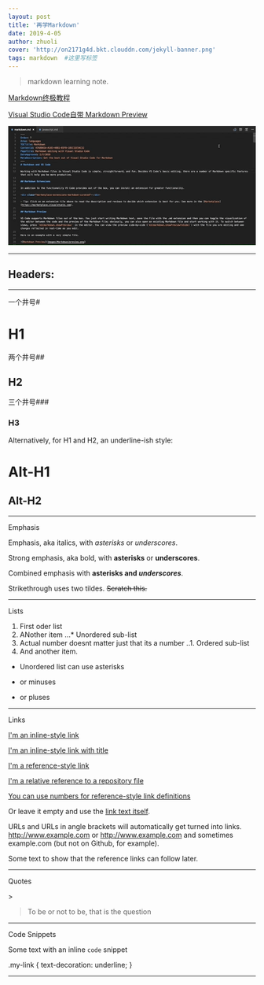 ```yaml
---
layout: post
title: '再学Markdown'
date: 2019-4-05
author: zhuoli
cover: 'http://on2171g4d.bkt.clouddn.com/jekyll-banner.png'
tags: markdown  #这里写标签
---
```


> markdown learning note.

[Markdown终极教程](https://blog.ghost.org/markdown/) 

[Visual Studio Code自带 Markdown Preview](https://code.visualstudio.com/Docs/languages/markdown)

![all text](../assets/img/md-dynamic-preview.gif)

---
## Headers:
---
一个井号\#
# H1
两个井号\##
## H2
三个井号\###
### H3

Alternatively, for H1 and H2, an underline-ish style:

Alt-H1
======

Alt-H2
------
---
Emphasis

Emphasis, aka italics, with *asterisks* or _underscores_.

Strong emphasis, aka bold, with **asterisks** or __underscores__.

Combined emphasis with **asterisks and _underscores_**.

Strikethrough uses two tildes. ~~Scratch this.~~

---

Lists
1. First oder list
2. ANother item
...* Unordered sub-list
1. Actual number doesnt matter just that its a number
..1. Ordered sub-list
4. And another item.

* Unordered list can use asterisks
- or minuses
+ or pluses

---

Links

[I'm an inline-style link](https://www.google.com)

[I'm an inline-style link with title](https://www.google.com "Google's Homepage")

[I'm a reference-style link][Arbitrary case-insensitive reference text]

[I'm a relative reference to a repository file](../blob/master/LICENSE)

[You can use numbers for reference-style link definitions][1]

Or leave it empty and use the [link text itself].

URLs and URLs in angle brackets will automatically get turned into links. 
http://www.example.com or <http://www.example.com> and sometimes 
example.com (but not on Github, for example).

Some text to show that the reference links can follow later.

[arbitrary case-insensitive reference text]: https://www.mozilla.org
[1]: http://slashdot.org
[link text itself]: http://www.reddit.com


---

Quotes

\>
> To be or not to be, that is the question

---

Code Snippets

Some text with an inline `code` snippet

 .my-link {
        text-decoration: underline;
    }

---